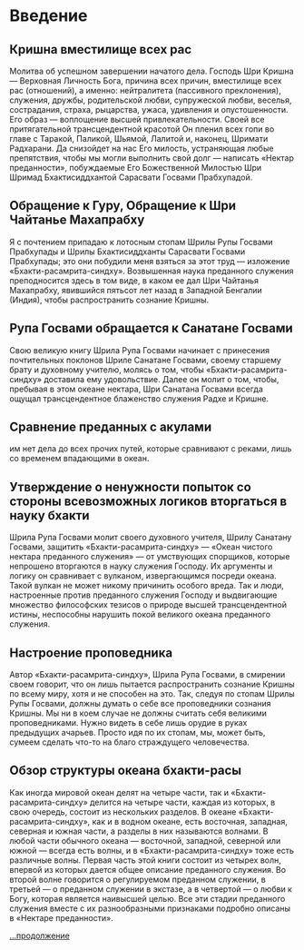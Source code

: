 # Введение

## Кришна вместилище всех рас

Молитва об успешном завершении начатого дела. Господь Шри Кришна — Верховная Личность Бога, причина всех причин, вместилище всех рас (отношений), а именно: нейтралитета (пассивного преклонения), служения, дружбы, родительской любви, супружеской любви, веселья, сострадания, страха, рыцарства, ужаса, удивления и опустошенности. Его образ — воплощение высшей привлекательности. Своей все притягательной трансцендентной красотой Он пленил всех гопи во главе с Таракой, Паликой, Шьямой, Лалитой и, наконец, Шримати Радхарани. Да снизойдет на нас Его милость, устраняющая любые препятствия, чтобы мы могли выполнить свой долг — написать «Нектар преданности», побуждаемые Его Божественной Милостью Шри Шримад Бхактисиддхантой Сарасвати Госвами Прабхупадой.

## Обращение к Гуру, Обращение к Шри Чайтанье Махапрабху

Я с почтением припадаю к лотосным стопам Шрилы Рупы Госвами Прабхупады и Шрилы Бхактисиддханты Сарасвати Госвами Прабхупады; это они побудили меня взяться за этот труд — изложение «Бхакти-расамрита-синдху». Возвышенная наука преданного служения преподносится здесь в том виде, в каком ее дал Шри Чайтанья Махапрабху, явившийся пятьсот лет назад в Западной Бенгалии (Индия), чтобы распространить сознание Кришны.

## Рупа Госвами обращается к Санатане Госвами

Свою великую книгу Шрила Рупа Госвами начинает с принесения почтительных поклонов Шриле Санатане Госвами, своему старшему брату и духовному учителю, молясь о том, чтобы «Бхакти-расамрита-синдху» доставила ему удовольствие. Далее он молит о том, чтобы, пребывая в этом океане нектара, Шри Санатана Госвами всегда ощущал трансцендентное блаженство служения Радхе и Кришне.

## Сравнение преданных с акулами

им нет дела до всех прочих путей, которые сравнивают с реками, лишь со временем впадающими в океан.

## Утверждение о ненужности попыток со стороны всевозможных логиков вторгаться в науку бхакти

Шрила Рупа Госвами молит своего духовного учителя, Шрилу Санатану Госвами, защитить «Бхакти-расамрита-синдху» — «Океан чистого нектара преданного служения» — от умствующих спорщиков, которые непрошено вторгаются в науку служения Господу. Их аргументы и логику он сравнивает с вулканом, извергающимся посреди океана. Такой вулкан не может никому причинить особого вреда. Так и люди, настроенные против преданного служения Господу и выдвигающие множество философских тезисов о природе высшей трансцендентной истины, неспособны нарушить покой великого океана преданного служения.

## Настроение проповедника

Автор «Бхакти-расамрита-синдху», Шрила Рупа Госвами, в смирении своем говорит, что он лишь пытается распространить сознание Кришны по всему миру, хотя и не способен на это. Так, следуя по стопам Шрилы Рупы Госвами, должны думать о себе все проповедники сознания Кришны.  Мы ни в коем случае не должны считать себя великими проповедниками. Нужно видеть в себе лишь орудие в руках предыдущих ачарьев. Просто идя по их стопам, мы, может быть, сумеем сделать что-то на благо страждущего человечества.

## Обзор структуры океана бхакти-расы

Как иногда мировой океан делят на четыре части, так и «Бхакти-расамрита-синдху» делится на четыре части, каждая из которых, в свою очередь, состоит из нескольких разделов. В океане «Бхакти-расамрита-синдху», как и в водном океане, есть восточная, западная, северная и южная части, а разделы в них называются волнами. В любой части обычного океана — восточной, западной, северной или южной — всегда есть волны, и в «Бхакти-расамрита-синдху» тоже есть различные волны. Первая часть этой книги состоит из четырех волн, впервой из которых дается общее описание преданного служения. Во второй волне говорится о регулируемом преданном служении, в третьей — о преданном служении в экстазе, а в четвертой — о любви к Богу, которая является наивысшей целью. Все эти стадии преданного служения вместе с их разнообразными признаками подробно описаны в «Нектаре преданности».

[...продолжение](./00032.md)
